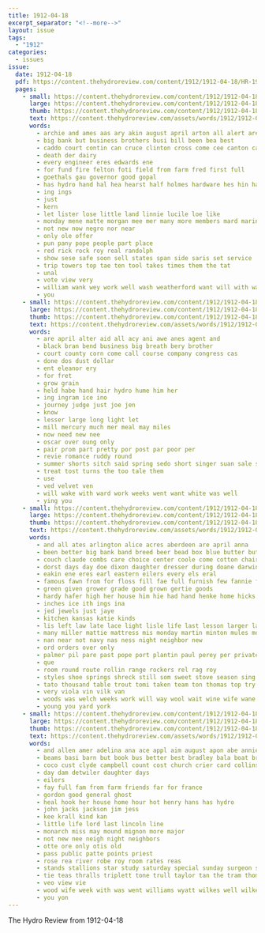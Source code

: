 ```yaml
---
title: 1912-04-18
excerpt_separator: "<!--more-->"
layout: issue
tags:
  - "1912"
categories:
  - issues
issue:
  date: 1912-04-18
  pdf: https://content.thehydroreview.com/content/1912/1912-04-18/HR-1912-04-18.pdf
  pages:
    - small: https://content.thehydroreview.com/content/1912/1912-04-18/small/HR-1912-04-18-01.jpg
      large: https://content.thehydroreview.com/content/1912/1912-04-18/large/HR-1912-04-18-01.jpg
      thumb: https://content.thehydroreview.com/content/1912/1912-04-18/thumbnails/HR-1912-04-18-01.jpg
      text: https://content.thehydroreview.com/assets/words/1912/1912-04-18/HR-1912-04-18-01.txt
      words:
        - archie and ames aas ary akin august april arton all alert are alas
        - big bank but business brothers busi bill been bea best
        - caddo court contin can cruce clinton cross come cee canton cashier county cant call
        - death der dairy
        - every engineer eres edwards ene
        - for fund fire felton foti field from farm fred first full
        - goethals gau governor good gopal
        - has hydro hand hal hea hearst half holmes hardware hes hin harry
        - ing ings
        - just
        - kern
        - let lister lose little land linnie lucile loe like
        - monday mene matte morgan mee mer many more members mard marine
        - not new now negro nor near
        - only ole offer
        - pun pany pope people part place
        - red rick rock roy real randolph
        - show sese safe soon sell states span side saris set service
        - trip towers top tae ten tool takes times them the tat
        - unal
        - vote view very
        - william wank wey work well wash weatherford want will with was
        - you
    - small: https://content.thehydroreview.com/content/1912/1912-04-18/small/HR-1912-04-18-02.jpg
      large: https://content.thehydroreview.com/content/1912/1912-04-18/large/HR-1912-04-18-02.jpg
      thumb: https://content.thehydroreview.com/content/1912/1912-04-18/thumbnails/HR-1912-04-18-02.jpg
      text: https://content.thehydroreview.com/assets/words/1912/1912-04-18/HR-1912-04-18-02.txt
      words:
        - are april alter aid all acy ani awe anes agent and
        - black bran bend business big breath bery brother
        - court county corn come call course company congress cas
        - done dos dust dollar
        - ent eleanor ery
        - for fret
        - grow grain
        - held habe hand hair hydro hume him her
        - ing ingram ice ino
        - journey judge just joe jen
        - know
        - lesser large long light let
        - mill mercury much mer meal may miles
        - now need new nee
        - oscar over oung only
        - pair prom part pretty por post par poor per
        - revie romance ruddy round
        - summer shorts sitch said spring sedo short singer suan sale sunday sack solid son
        - treat tost turns the too tale them
        - use
        - ved velvet ven
        - will wake with ward work weeks went want white was well
        - ying you
    - small: https://content.thehydroreview.com/content/1912/1912-04-18/small/HR-1912-04-18-03.jpg
      large: https://content.thehydroreview.com/content/1912/1912-04-18/large/HR-1912-04-18-03.jpg
      thumb: https://content.thehydroreview.com/content/1912/1912-04-18/thumbnails/HR-1912-04-18-03.jpg
      text: https://content.thehydroreview.com/assets/words/1912/1912-04-18/HR-1912-04-18-03.txt
      words:
        - and all ates arlington alice acres aberdeen are april anna
        - been better big bank band breed beer bead box blue butter button both board boy bar ben bring bage busi back birth best ball black
        - couch claude combs care choice center coole come cotton chair can cream chronic cat cin city chairs cox curtain
        - dorst days day doe dixon daughter dresser during doane darwin dress
        - eakin ene eres earl eastern eilers every els eral
        - famous fawn from for floss fill fae full furnish few fannie free fail farra fancher
        - green given grower grade good grown gertie goods
        - hardy hafer high her house him hie had hand henke home hicks hail huss har hydro hope has hen hoe
        - inches ice ith ings ina
        - jed jewels just jaye
        - kitchen kansas katie kinds
        - lis left law late lace light lisle life last lesson larger large link low like lila levere line
        - many miller mattie mattress mis monday martin minton mules morning men mills miss may
        - nan near not navy nas ness night neighbor new
        - ord orders over only
        - palmer pil pare past pope port plantin paul perey per private parisian pillow plants pins price pla pepper people
        - que
        - room round route rollin range rockers rel rag roy
        - styles shoe springs shreck still som sweet stove season sing selz sea streets sunday school saturday silk say steer seed special salt shade sell serge susie small sue sick spring square see stock star state stewart six storms saint sale soon sin
        - tato thousand table trout tomi taken team ton thomas top try trip trimmings the ten tan tee tea tia tala
        - very viola vin vilk van
        - woods was welch weeks work will way wool wait wine wife wane wheat water with want win white wide whit wit
        - young you yard york
    - small: https://content.thehydroreview.com/content/1912/1912-04-18/small/HR-1912-04-18-04.jpg
      large: https://content.thehydroreview.com/content/1912/1912-04-18/large/HR-1912-04-18-04.jpg
      thumb: https://content.thehydroreview.com/content/1912/1912-04-18/thumbnails/HR-1912-04-18-04.jpg
      text: https://content.thehydroreview.com/assets/words/1912/1912-04-18/HR-1912-04-18-04.txt
      words:
        - and allen amer adelina ana ace appl aim august apon abe annie all are ara anane april
        - beams basi barn but book bus better best bradley bala boat breeding big brown brothers bar bart bayard
        - coco cust clyde campbell count cost church crier card collins cattle cedar
        - day dam detwiler daughter days
        - eilers
        - fay full fam from farm friends far for france
        - gordon good general ghost
        - heal hook her house home hour hot henry hans has hydro
        - john jacks jackson jim jess
        - kee krall kind kan
        - little life lord last lincoln line
        - monarch miss may mound mignon more major
        - not new nee neigh night neighbors
        - otte ore only otis old
        - pass public patte points priest
        - rose rea river robe roy room rates reas
        - stands stallions star study saturday special sunday surgeon stock stoves son say service sun summer sen season springs shor scott sutton sam selene selling sale standard spare south shands
        - tie teas thralls triplett tone trull taylor tan the tram thompson ten
        - veo view vie
        - wood wife week with was went williams wyatt wilkes well wilke worth wen wind waters will
        - you yon
---
```


The Hydro Review from 1912-04-18

<!--more-->


